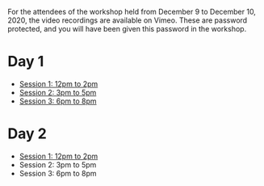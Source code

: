 For the attendees of the workshop held from December 9 to December 10, 2020, the video recordings are available on Vimeo.
These are password protected, and you will have been given this password in the workshop.

# Day 1

* [Session 1: 12pm to 2pm](https://vimeo.com/488953578)
* [Session 2: 3pm to 5pm](https://vimeo.com/489021080)
* [Session 3: 6pm to 8pm](https://vimeo.com/489093715)

# Day 2

* [Session 1: 12pm to 2pm](https://vimeo.com/489421792)
* Session 2: 3pm to 5pm
* Session 3: 6pm to 8pm

